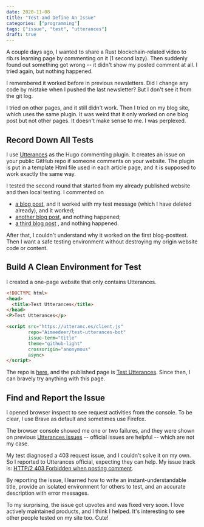 ```yaml
---
date: 2020-11-08
title: "Test and Define An Issue"
categories: ["programming"]
tags: ["issue", "test", "utterances"]
draft: true
---
```


A couple days ago, I wanted to share a Rust blockchain-related video 
to rib.rs learning page by commenting on it (1 second lazy).
Then suddenly found out something got wrong --
it didn't show my posted comment at all.
I tried again, but nothing happened.

I remembered it worked before in previous newsletters.
Did I change any code by mistake when I pushed the last newsletter?
But I don't see it from the git log.

I tried on other pages, and it still didn't work.
Then I tried on my blog site, which uses the same plugin.
It was weird that it only worked on one blog post but
not other pages.
It doesn't make sense to me. I was perplexed.


## Record Down All Tests

I use [Utterances](https://github.com/utterance/utterances)
as the Hugo commenting plugin.
It creates an issue on your public GitHub repo
if someone comments on your website.
The plugin is put in a template Html file
used in each article page, and it is
supposed to work exactly the same way.

I tested the second round
that started from my already published website
and then local testing. I commented on
- [a blog post](https://impl.dev/posts/write-readable-rust-code/), and it worked with my test message
  (which I have deleted already), and it worked;
- [another blog post](https://impl.dev/posts/2020-05-10-notes-on-rules-of-thumb/), and nothing happened;
- [a third blog post](https://impl.dev/reports/2020-09-27/) , and
  nothing happened.

After that, I couldn't understand why it worked on the first blog-posttest. Then I want a safe testing environment without
destroying my origin website code or content.

## Build A Clean Environment for Test

I created a one-page website that only contains Utterances.

```html
<!DOCTYPE html>
<head>
  <title>Test Utterances</title>
</head>
<P>Test Utterances</p>

<script src="https://utteranc.es/client.js"
        repo="Aimeedeer/test-utterances-bot"
        issue-term="title"
        theme="github-light"
        crossorigin="anonymous"
        async>
</script>
```

The repo is [here](https://github.com/Aimeedeer/test-utterances-bot),
and the published page is
[Test Utterances](https://aimeedeer.github.io/test-utterances-bot/).
Since then, I can bravely try anything with this page.


## Find and Report the Issue

I opened browser inspect to see request activities from the console.
To be clear, I use Brave as default and sometimes use Firefox.	

The browser console showed me one or two failures,
and they were shown on previous
[Utterances issues](https://github.com/utterance/utterances/issues)
-- official issues are helpful
-- which are not my case.

My test diagnosed a 403 request issue,
and I couldn't solve it on my own.
So I reported to Utterances official, expecting they can help.
My issue track is:
[HTTP/2 403 Forbidden when posting comment](https://github.com/utterance/utterances/issues/418).

By reporting the issue,
I learned how to write an instant-understandable title,
provide an isolated environment for others to test,
and an accurate description with error messages.

To my surprising, the issue got upvotes and was fixed very soon.
I love actively maintained products, and I think I helped.
It's interesting to see other people tested on my site too. Cute!
